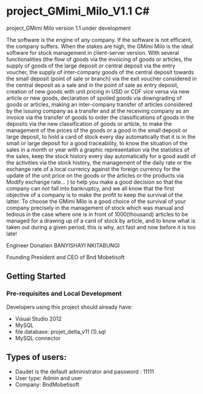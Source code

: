 # project_GMimi_Milo_V1.1 C#
project_GMimi Milo version 1.1 under development

The software is the engine of any company. If the software is not efficient, the company suffers. When the stakes are high, the GMimi Milo is the ideal software for stock management in client-server version. With several functionalities (the flow of goods via the invoicing of goods or articles, the supply of goods of the large deposit or central deposit via the entry voucher, the supply of inter-company goods of the central deposit towards the small deposit (point of sale or branch) via the exit voucher considered in the central deposit as a sale and in the point of sale as entry deposit, creation of new goods with unit pricing in USD or CDF vice versa via new article or new goods, declaration of spoiled goods via downgrading of goods or articles, making an inter-company transfer of articles considered by the issuing company as a transfer and at the receiving company as an invoice via the transfer of goods to order the classifications of goods in the deposits via the new classification of goods or article, to make the management of the prices of the goods or a good in the small deposit or large deposit, to hold a card of stock every day automatically that it is in the small or large deposit for a good traceability, to know the situation of the sales in a month or year with a graphic representation via the statistics of the sales, keep the stock history every day automatically for a good audit of the activities via the stock history, the management of the daily rate or the exchange rate of a local currency against the foreign currency for the update of the unit price on the goods or the articles or the products via Modify exchange rate... ) to help you make a good decision so that the company can not fall into bankruptcy, and we all know that the first objective of a company is to make the profit to keep the survival of the latter.
To choose the GMimi Milo is a good choice of the survival of your company precisely in the management of stock which was manual and tedious in the case where one is in front of 1000(thousand) articles to be managed for a drawing up of a card of stock by article, and to know what is taken out during a given period, this is why, act fast and now before it is too late!

Engineer Donatien BANYISHAYI NKITABUNGI

Founding President and CEO of Bnd Mobetisoft 


## Getting Started

### Pre-requisites and Local Development

Developers using this project should already have:

- Visual Studio 2012
- MySQL
- file database: projet_delta_v11 (1).sql
- MySQL connector

## Types of users:

- Daudet is the default administrator  and password : 11111
- User type: Admin and user
- Company: BndMobetisoft
